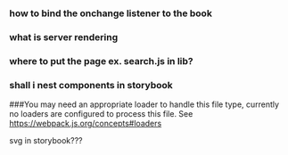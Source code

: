 ### how to bind the onchange listener to the book

### what is server rendering

### where to put the page ex. search.js in lib?

### shall i nest components in storybook

###You may need an appropriate loader to handle this file type, currently no loaders are configured to process this file. See https://webpack.js.org/concepts#loaders

svg in storybook???
